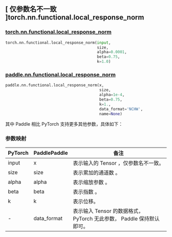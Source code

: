 ## [ 仅参数名不一致 ]torch.nn.functional.local_response_norm

### [torch.nn.functional.local_response_norm](https://pytorch.org/docs/stable/generated/torch.nn.functional.local_response_norm.html?highlight=local_response_norm#torch.nn.functional.local_response_norm)

```python
torch.nn.functional.local_response_norm(input,
                                        size,
                                        alpha=0.0001,
                                        beta=0.75,
                                        k=1.0)
```

### [paddle.nn.functional.local_response_norm](https://www.paddlepaddle.org.cn/documentation/docs/zh/develop/api/paddle/nn/functional/local_response_norm_cn.html)

```python
paddle.nn.functional.local_response_norm(x,
                                         size,
                                         alpha=1e-4,
                                         beta=0.75,
                                         k=1.,
                                         data_format='NCHW',
                                         name=None)
```

其中 Paddle 相比 PyTorch 支持更多其他参数，具体如下：
### 参数映射
| PyTorch       | PaddlePaddle | 备注                                                   |
| ------------- | ------------ | ------------------------------------------------------ |
| input          | x         | 表示输入的 Tensor ，仅参数名不一致。                                     |
| size          | size         | 表示累加的通道数 。                                     |
| alpha          | alpha         | 表示缩放参数 。                                     |
| beta          | beta         | 表示指数 。                                     |
| k           | k            | 表示位移。               |
| -           | data_format           | 表示输入 Tensor 的数据格式， PyTorch 无此参数， Paddle 保持默认即可。               |
